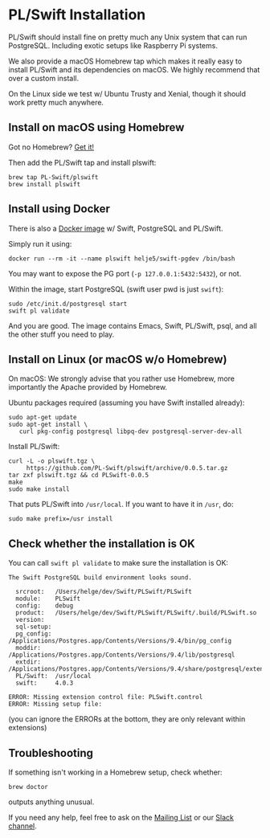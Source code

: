 # PL/Swift Installation

PL/Swift should install fine on pretty much any Unix system that can run
PostgreSQL. Including exotic setups like Raspberry Pi systems.

We also provide a macOS Homebrew tap which makes it really easy to install
PL/Swift and its dependencies on macOS. We highly recommend that over a
custom install.

On the Linux side we test w/ Ubuntu Trusty and Xenial, though it should work
pretty much anywhere.

## Install on macOS using Homebrew

Got no Homebrew? [Get it!](https://brew.sh)

Then add the PL/Swift tap and install plswift:

    brew tap PL-Swift/plswift
    brew install plswift

## Install using Docker

There is also a [Docker image](https://hub.docker.com/r/helje5/swift-pgdev/)
w/ Swift, PostgreSQL and PL/Swift.

Simply run it using:

    docker run --rm -it --name plswift helje5/swift-pgdev /bin/bash

You may want to expose the PG port (`-p 127.0.0.1:5432:5432`), or not.

Within the image, start PostgreSQL (swift user pwd is just `swift`):

    sudo /etc/init.d/postgresql start
    swift pl validate

And you are good. The image contains Emacs, Swift, PL/Swift, psql, and all the
other stuff you need to play.

## Install on Linux (or macOS w/o Homebrew)

On macOS: We strongly advise that you rather use Homebrew, more importantly
          the Apache provided by Homebrew.

Ubuntu packages required (assuming you have Swift installed already):

    sudo apt-get update
    sudo apt-get install \
       curl pkg-config postgresql libpq-dev postgresql-server-dev-all

Install PL/Swift:

    curl -L -o plswift.tgz \
         https://github.com/PL-Swift/plswift/archive/0.0.5.tar.gz
    tar zxf plswift.tgz && cd PLSwift-0.0.5
    make
    sudo make install

That puts PL/Swift into `/usr/local`. If you want to have it in `/usr`, do:

    sudo make prefix=/usr install

## Check whether the installation is OK

You can call `swift pl validate` to make sure the installation is OK:

    The Swift PostgreSQL build environment looks sound.
    
      srcroot:   /Users/helge/dev/Swift/PLSwift/PLSwift
      module:    PLSwift
      config:    debug
      product:   /Users/helge/dev/Swift/PLSwift/PLSwift/.build/PLSwift.so
      version:   
      sql-setup: 
      pg_config: /Applications/Postgres.app/Contents/Versions/9.4/bin/pg_config
      moddir:    /Applications/Postgres.app/Contents/Versions/9.4/lib/postgresql
      extdir:    /Applications/Postgres.app/Contents/Versions/9.4/share/postgresql/extension/
      PL/Swift:  /usr/local
      swift:     4.0.3
    
    ERROR: Missing extension control file: PLSwift.control
    ERROR: Missing setup file: 

(you can ignore the ERRORs at the bottom, they are only relevant within
 extensions)

## Troubleshooting

If something isn't working in a Homebrew setup, check whether:

    brew doctor

outputs anything unusual.

If you need any help, feel free to ask on the
[Mailing List](https://groups.google.com/d/forum/apacheexpress)
or our
[Slack channel](http://slack.noze.io).


